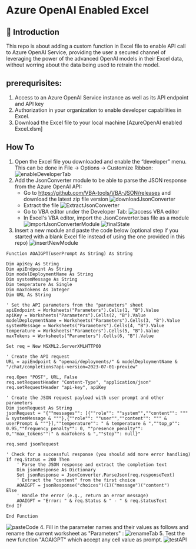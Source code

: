 # Azure OpenAI Enabled Excel

## :loudspeaker: Introduction
This repo is about adding a custom function in Excel file to enable API call to Azure OpenAI Service, providing the user a secured channel of leveraging the power of the advanced OpenAI models in their Excel data, without worring about the data being used to retrain the model. 

## prerequrisites:
1. Access to an Azure OpenAI Service instance as well as its API endpoint and API key
2. Authorization in your organization to enable developer capabilities in Excel.
3. Download the Excel file to your local machine [AzureOpenAI enabled Excel.xlsm]

## How To

1. Open the Excel file you downloaded and enable the “developer” menu. This can be done in File → Options → Customize Ribbon:
![enableDeveloperTab](images/enableDeveloperTab.png)
2. Add the JsonConverter module to be able to parse the JSON response from the Azure OpenAI API:
   - Go to https://github.com/VBA-tools/VBA-JSON/releases and download the latest zip file version
   ![downloadJsonConverter](images/downloadJsonConverterZipFile.png)
   - Extract the file
   ![ExtractJsonConverter](images/locateJsonConverterZipFile.png)
   - Go to VBA editor under the Developer Tab:
   ![access VBA editor](images/accessVBAeditor.png)
   - In Excel's VBA editor, import the JsonConverter.bas file as a module
   ![importJsonConverterModule](images/importJsonConverterModule.png)
   ![finalState](images/finalStateOfImportedJsonConverterModule.png)
3. Insert a new module and paste the code below (optional step if you started with a blank Excel file instead of using the one provided in this repo)
![insertNewModule](images/insertNewModuleForCustomFunction.png)

```VBA
Function AOAIGPT(userPrompt As String) As String

Dim apiKey As String
Dim apiEndpoint As String
Dim modelDeploymentName As String
Dim systemMessage As String
Dim temperature As Single
Dim maxTokens As Integer
Dim URL As String

' Set the API parameters from the "parameters" sheet
apiEndpoint = Worksheets("Parameters").Cells(1, "B").Value
apiKey = Worksheets("Parameters").Cells(2, "B").Value
modelDeploymentName = Worksheets("Parameters").Cells(3, "B").Value
systemMessage = Worksheets("Parameters").Cells(4, "B").Value
temperature = Worksheets("Parameters").Cells(5, "B").Value
maxTokens = Worksheets("Parameters").Cells(6, "B").Value

Set req = New MSXML2.ServerXMLHTTP60

' Create the API request
URL = apiEndpoint & "openai/deployments/" & modelDeploymentName & "/chat/completions?api-version=2023-07-01-preview"

req.Open "POST", URL, False
req.setRequestHeader "Content-Type", "application/json"
req.setRequestHeader "api-key", apiKey
    
' Create the JSON request payload with user prompt and other parameters
Dim jsonRequest As String
jsonRequest = "{""messages"": [{""role"": ""system"",""content"": """ & systemMessage & """},{""role"": ""user"",""content"": """ & userPrompt & """}],""temperature"": " & temperature & ",""top_p"": 0.95,""frequency_penalty"": 0, ""presence_penalty"": 0,""max_tokens"":" & maxTokens & ",""stop"": null}"

req.send jsonRequest

' Check for a successful response (you should add more error handling)
If req.Status = 200 Then
    ' Parse the JSON response and extract the completion text
    Dim jsonResponse As Dictionary
    Set jsonResponse = JsonConverter.ParseJson(req.responseText)
    ' Extract the "content" from the first choice
    AOAIGPT = jsonResponse("choices")(1)("message")("content")
Else
    ' Handle the error (e.g., return an error message)
    AOAIGPT = "Error: " & req.Status & " - " & req.statusText
End If

End Function
```
![pasteCode](images/pasteCodeOfFunctionDefinition.png)
4. Fill in the parameter names and their values as follows and rename the current worksheet as "Parameters" :
![renameTab](images/renameCurrentSheet.png)
5. Test the new function "AOAIGPT" which accept any cell value as prompt. 
![testAPI](images/testAPICall.png)



